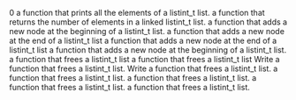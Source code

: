0
a function that prints all the elements of a listint_t list.
a function that returns the number of elements in a linked listint_t list.
a function that adds a new node at the beginning of a listint_t list.
a function that adds a new node at the end of a listint_t list
a function that adds a new node at the end of a listint_t list
a function that adds a new node at the beginning of a listint_t list.
a function that frees a listint_t list
a function that frees a listint_t list
Write a function that frees a listint_t list.
Write a function that frees a listint_t list.
a function that frees a listint_t list.
a function that frees a listint_t list.
a function that frees a listint_t list.
a function that frees a listint_t list.
